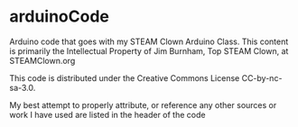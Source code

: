 # arduinoCode
Arduino code  that goes with my STEAM Clown Arduino Class. 
This content is primarily the Intellectual Property of 
Jim Burnham, Top STEAM Clown, at STEAMClown.org

This code is distributed under the Creative Commons License CC-by-nc-sa-3.0.

My best attempt to properly attribute, or reference any other sources or 
work I have used are listed in the header of the code

